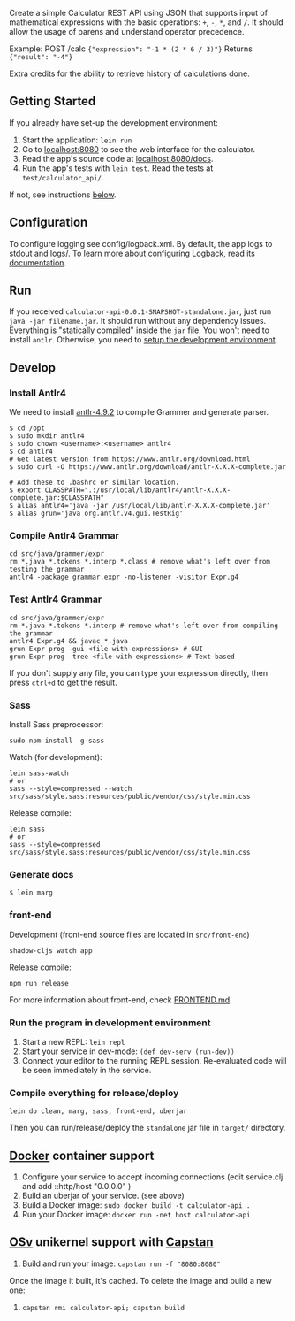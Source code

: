 
Create a simple Calculator REST API using JSON that supports input of mathematical expressions with the basic operations: `+`, `-`, `*`, and `/`. It should allow the usage of parens and understand operator precedence.

Example:
POST /calc `{"expression": "-1 * (2 * 6 / 3)"}`
Returns `{"result": "-4"}`

Extra credits for the ability to retrieve history of calculations done.


## Getting Started
If you already have set-up the development environment:
1. Start the application: `lein run`
2. Go to [localhost:8080](http://localhost:8080/) to see the web interface for the calculator.
3. Read the app's source code at [localhost:8080/docs](http://localhost:8080/docs).
4. Run the app's tests with `lein test`. Read the tests at `test/calculator_api/`.

If not, see instructions [below](#develop).

## Configuration
To configure logging see config/logback.xml. By default, the app logs to stdout and logs/.
To learn more about configuring Logback, read its [documentation](http://logback.qos.ch/documentation.html).


## Run
If you received `calculator-api-0.0.1-SNAPSHOT-standalone.jar`, just run `java -jar filename.jar`.
It should run without any dependency issues. Everything is "statically compiled" inside the `jar` file. You won't need to install `antlr`.
Otherwise, you need to [setup the development environment](#develop).


## Develop

### Install Antlr4
We need to install [antlr-4.9.2](https://www.antlr.org) to compile Grammer and generate parser.
```
$ cd /opt
$ sudo mkdir antlr4
$ sudo chown <username>:<username> antlr4
$ cd antlr4
# Get latest version from https://www.antlr.org/download.html
$ sudo curl -O https://www.antlr.org/download/antlr-X.X.X-complete.jar

# Add these to .bashrc or similar location.
$ export CLASSPATH=".:/usr/local/lib/antlr4/antlr-X.X.X-complete.jar:$CLASSPATH"
$ alias antlr4='java -jar /usr/local/lib/antlr-X.X.X-complete.jar'
$ alias grun='java org.antlr.v4.gui.TestRig'
```


### Compile Antlr4 Grammar
```
cd src/java/grammer/expr
rm *.java *.tokens *.interp *.class # remove what's left over from testing the grammar
antlr4 -package grammar.expr -no-listener -visitor Expr.g4
```


### Test Antlr4 Grammar
```
cd src/java/grammer/expr
rm *.java *.tokens *.interp # remove what's left over from compiling the grammar
antlr4 Expr.g4 && javac *.java
grun Expr prog -gui <file-with-expressions> # GUI
grun Expr prog -tree <file-with-expressions> # Text-based
```
If you don't supply any file, you can type your expression directly, then press `ctrl+d` to get the result.


### Sass
Install Sass preprocessor:
```
sudo npm install -g sass
```

Watch (for development):
```
lein sass-watch
# or
sass --style=compressed --watch src/sass/style.sass:resources/public/vendor/css/style.min.css
```
Release compile:
```
lein sass
# or
sass --style=compressed src/sass/style.sass:resources/public/vendor/css/style.min.css
```


### Generate docs
```
$ lein marg
```


### front-end
Development (front-end source files are located in `src/front-end`)
```
shadow-cljs watch app
```
Release compile:
```
npm run release
```
For more information about front-end, check [FRONTEND.md](/FRONTEND.md)


### Run the program in development environment
1. Start a new REPL: `lein repl`
2. Start your service in dev-mode: `(def dev-serv (run-dev))`
3. Connect your editor to the running REPL session.
   Re-evaluated code will be seen immediately in the service.


### Compile everything for release/deploy
```
lein do clean, marg, sass, front-end, uberjar
```
Then you can run/release/deploy the `standalone` jar file in `target/` directory.


## [Docker](https://www.docker.com/) container support
1. Configure your service to accept incoming connections (edit service.clj and add  ::http/host "0.0.0.0" )
2. Build an uberjar of your service. (see above)
3. Build a Docker image: `sudo docker build -t calculator-api .`
4. Run your Docker image: `docker run -net host calculator-api`


## [OSv](http://osv.io/) unikernel support with [Capstan](http://osv.io/capstan/)
1. Build and run your image: `capstan run -f "8080:8080"`


Once the image it built, it's cached.  To delete the image and build a new one:
1. `capstan rmi calculator-api; capstan build`
